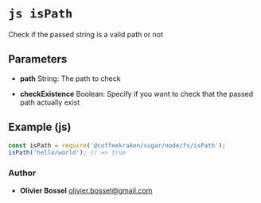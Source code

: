 


<!-- @namespace    sugar.node.fs -->

# ```js isPath ```


Check if the passed string is a valid path or not

## Parameters

- **path**  String: The path to check

- **checkExistence**  Boolean: Specify if you want to check that the passed path actually exist



## Example (js)

```js
const isPath = require('@coffeekraken/sugar/node/fs/isPath');
isPath('hello/world'); // => true
```


### Author
- **Olivier Bossel** <a href="mailto:olivier.bossel@gmail.com">olivier.bossel@gmail.com</a> 



